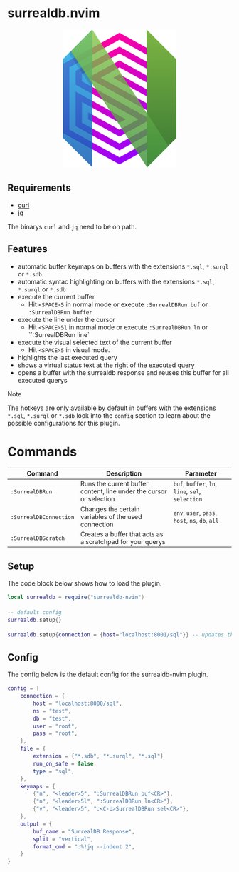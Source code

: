 # surrealdb.nvim
<p align="center">
	<img src="https://raw.githubusercontent.com/DariusCorvus/DariusCorvus/main/assets/surrealdb-nvim-256.png"/>
</p>

## Requirements

- [curl](https://curl.se)
- [jq](https://stedolan.github.io/jq/)

The binarys `curl` and `jq` need to be on path.

## Features
- automatic buffer keymaps on buffers with the extensions `*.sql`, `*.surql` or `*.sdb`
- automatic syntac highlighting on buffers with the extensions `*.sql`, `*.surql` or `*.sdb`
- execute the current buffer
	- Hit `<SPACE>5` in normal mode or execute `:SurrealDBRun buf` or `:SurrealDBRun buffer`
- execute the line under the cursor
	- Hit `<SPACE>5l` in normal mode or execute  `:SurrealDBRun ln` or ``:SurrealDBRun line`
- execute the visual selected text of the current buffer
	- Hit `<SPACE>5` in visual mode.
- highlights the last executed query
- shows a virtual status text at the right of the executed query
- opens a buffer with the surrealdb response and reuses this buffer for all executed querys

>[!note] 
>The hotkeys are only available by default in buffers with the extensions `*.sql`, `*.surql` or `*.sdb` 
>look into the `config` section to learn about the possible configurations for this plugin.

# Commands
|Command|Description|Parameter|
|---|---|---|
|`:SurrealDBRun`|Runs the current buffer content, line under the cursor or selection | `buf`, `buffer`, `ln`, `line`, `sel`, `selection`|
|`:SurrealDBConnection`|Changes the certain variables of the used connection | `env`, `user`, `pass`, `host`, `ns`, `db`, `all`|
|`:SurrealDBScratch`|Creates a buffer that acts as a scratchpad for your querys||


## Setup
The code block below shows how to load the plugin.

```lua
local surrealdb = require("surrealdb-nvim")

-- default config
surrealdb.setup{}

surrealdb.setup{connection = {host="localhost:8001/sql"}} -- updates the key:value pair `host`.
```

## Config
The config below is the default config for the surrealdb-nvim plugin.

```lua
config = {
	connection = {
		host = "localhost:8000/sql",
		ns = "test",
		db = "test",
		user = "root",
		pass = "root",
	},
	file = {
		extension = {"*.sdb", "*.surql", "*.sql"}
		run_on_safe = false,
		type = "sql",
	},
	keymaps = {
		{"n", "<leader>5", ":SurrealDBRun buf<CR>"},
		{"n", "<leader>5l", ":SurrealDBRun ln<CR>"},
		{"v", "<leader>5", ":<C-U>SurrealDBRun sel<CR>"},
	},
	output = {
		buf_name = "SurrealDB Response",
		split = "vertical",
		format_cmd = ":%!jq --indent 2",
	}
}
```
